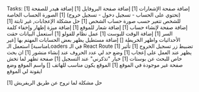 Tasks:
[1] إضافة صفحة الإشعارات
[1] إضافة صفحة البروفايل
[1] إضافة هيدر للصفحة (تحتوي على الحساب - تسجيل دخول - تسجيل خروج)
[1] الصورة الحساب الخاصة للشخص تتغير حسب صورة حساب الشخص
[1] حل مشكلة الإعجابات, غير ثابتة
[1] إضافة صفحة لإنشاء حساب
[1] إضافة شعار للموقع
[1] إضافة ميزة إظهار وإخفاء كلمة السر
[1] إضافة الوقت للبوست
[1] عمل نظام للفولو
[1] أستعمل البيانات حقت الأحداثيات واظهر الخريطة
[] إضافة مستطيل يظهر بعض الحسابات المهتم بها
[غير مناسبة] استعمل الـLoaders في الـ React Route
[1] تضبيط زر تسجيل الخروج
[1] تأثير يظهر عند العمل على إعجاب
[1] وضع حد لي عدد الحروف عند إنشاء منشور
[1] ان بحث خاص للبحث عن بوستات
[1] خيار "تذكرني" عند التسجيل
[1] صفحة تظهر لما تخش صفحة غير موجودة في الموقع
[1] الموقع يكون مناسب للهاتف
[] واسم الموقع وضع ايقونة لي الموقع

[1] حل مشكلة لما تروح عن طريق الريفريش
